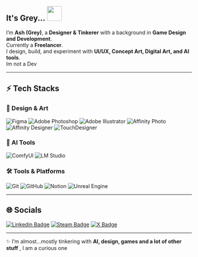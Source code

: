 ## It's Grey... <img src= "https://media2.giphy.com/media/v1.Y2lkPTc5MGI3NjExM3pzbGNpOWhpNjhwNWIzemEwYWJmZzFxYXY1bHd6YTkzYnM5b3FhciZlcD12MV9pbnRlcm5hbF9naWZfYnlfaWQmY3Q9cw/YoypIsUmXXI52/giphy.gif" width="40px">

I’m **Ash (Grey)**, a **Designer & Tinkerer** with a background in **Game Design and Development**.  
Currently a **Freelancer**.  
I design, build, and experiment with **UI/UX, Concept Art, Digital Art, and AI tools**.  
Im not a Dev 

---

## ⚡ Tech Stacks

### 🎨 Design & Art
![Figma](https://img.shields.io/badge/figma-%23F24E1E.svg?style=for-the-badge&logo=figma&logoColor=white)
![Adobe Photoshop](https://img.shields.io/badge/Photoshop-%2331A8FF.svg?style=for-the-badge&logo=adobephotoshop&logoColor=white)
![Adobe Illustrator](https://img.shields.io/badge/Illustrator-%23FF9A00.svg?style=for-the-badge&logo=adobeillustrator&logoColor=white)
![Affinity Photo](https://img.shields.io/badge/Affinity%20Photo-%236D6E71.svg?style=for-the-badge&logo=affinity&logoColor=white)
![Affinity Designer](https://img.shields.io/badge/Affinity%20Designer-%231C1C1C.svg?style=for-the-badge&logo=affinitydesigner&logoColor=blue)
![TouchDesigner](https://img.shields.io/badge/TouchDesigner-%23FF6C00.svg?style=for-the-badge&logo=derivative&logoColor=white)

### 🤖 AI Tools
![ComfyUI](https://img.shields.io/badge/ComfyUI-%23000000.svg?style=for-the-badge&logo=ai&logoColor=white)
![LM Studio](https://img.shields.io/badge/LM%20Studio-%231E90FF.svg?style=for-the-badge&logo=opensourceinitiative&logoColor=white)

### 🛠️ Tools & Platforms
![Git](https://img.shields.io/badge/git-%23F05033.svg?style=for-the-badge&logo=git&logoColor=white)
![GitHub](https://img.shields.io/badge/github-%23121011.svg?style=for-the-badge&logo=github&logoColor=white)
![Notion](https://img.shields.io/badge/Notion-%23000000.svg?style=for-the-badge&logo=notion&logoColor=white)
![Unreal Engine](https://img.shields.io/badge/Unreal%20Engine-%23313131.svg?style=for-the-badge&logo=unrealengine&logoColor=white)

---

## 🌐 Socials

[![Linkedin Badge](https://img.shields.io/badge/-Ashwin%20Grey-blue?style=flat-square&logo=Linkedin&logoColor=white&link=https://www.linkedin.com/in/ashwin-p-72a92216a/)]([https://www.linkedin.com/in/ashwin-p-72a92216a/](https://www.linkedin.com/in/ashwin-p-72a92216a/))  
[![Steam Badge](https://img.shields.io/badge/Steam-%23000000.svg?style=flat-square&logo=steam&logoColor=white&link=https://steamcommunity.com/id/Ashenpain/)]([https://steamcommunity.com/id/Ashenpain/](https://steamcommunity.com/id/Ashenpain/))  
[![X Badge](https://img.shields.io/badge/X-%23000000.svg?style=flat-square&logo=x&logoColor=white&link=https://x.com/greym8bmissing)]([https://x.com/your-handle](https://x.com/greym8bmissing))

---

✨ I’m almost...mostly tinkering with **AI, design, games and a lot of other stuff** , I am a curious one
